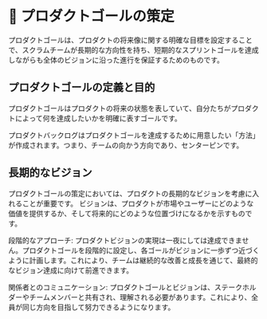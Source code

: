 # 🚧 プロダクトゴールの策定
プロダクトゴールは、プロダクトの将来像に関する明確な目標を設定することで、スクラムチームが長期的な方向性を持ち、短期的なスプリントゴールを達成しながらも全体のビジョンに沿った進行を保証するためのものです。

## プロダクトゴールの定義と目的

プロダクトゴールはプロダクトの将来の状態を表していて、自分たちがプロダクトによって何を達成したいかを明確に表すゴールです。

プロダクトバックログはプロダクトゴールを達成するために用意したい「方法」が作成されます。つまり、チームの向かう方向であり、センターピンです。

## 長期的なビジョン

プロダクトゴールの策定においては、プロダクトの長期的なビジョンを考慮に入れることが重要です。
ビジョンは、プロダクトが市場やユーザーにどのような価値を提供するか、そして将来的にどのような位置づけになるかを示すものです。

<!-- ビジョンとゴールの整合性: プロダクトゴールは、プロダクトビジョンに基づいて策定されるべきです。ビジョンが提供する広範な指針に沿って、プロダクトゴールを設定することで、チームはビジョンの実現に向けて具体的な進捗を遂げることができます。 -->

段階的なアプローチ: プロダクトビジョンの実現は一夜にしては達成できません。プロダクトゴールを段階的に設定し、各ゴールがビジョンに一歩ずつ近づくように計画します。これにより、チームは継続的な改善と成長を通じて、最終的なビジョン達成に向けて前進できます。

関係者とのコミュニケーション: プロダクトゴールとビジョンは、ステークホルダーやチームメンバーと共有され、理解される必要があります。これにより、全員が同じ方向を目指して努力できるようになります。

<!-- プロダクトゴールの策定は、プロダクトの成功に不可欠なプロセスです。長期的なビジョンに基づいて具体的なゴールを設定することで、スクラムチームは日々の作業を通じてプロダクトの価値を最大化し、目標達成に向けて効果的に進むことができます。 -->


